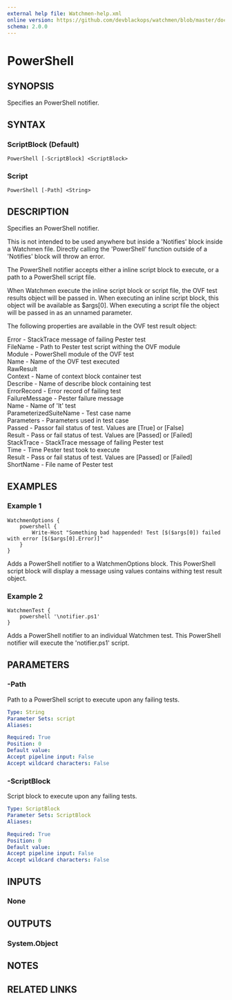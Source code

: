 ```yaml
---
external help file: Watchmen-help.xml
online version: https://github.com/devblackops/watchmen/blob/master/docs/functions/Help-PowerShell.md
schema: 2.0.0
---
```


# PowerShell
## SYNOPSIS
Specifies an PowerShell notifier.

## SYNTAX

### ScriptBlock (Default)
```
PowerShell [-ScriptBlock] <ScriptBlock>
```

### Script
```
PowerShell [-Path] <String>
```

## DESCRIPTION
Specifies an PowerShell notifier.

This is not intended to be used anywhere but inside a 'Notifies' block inside a Watchmen file. Directly calling the 'PowerShell' function outside of a
'Notifies' block will throw an error.

The PowerShell notifier accepts either a inline script block to execute, or a path to a PowerShell script file.

When Watchmen execute the inline script block or script file, the OVF test results object will be passed in. When executing an inline script block,
this object will be available as $args[0]. When executing a script file the object will be passed in as an unnamed parameter.

The following properties are available in the OVF test result object:

Error                       - StackTrace message of failing Pester test  
FileName                    - Path to Pester test script withing the OVF module  
Module                      - PowerShell module of the OVF test  
Name                        - Name of the OVF test executed  
RawResult  
    Context                 - Name of context block container test  
    Describe                - Name of describe block containing test  
    ErrorRecord             - Error record of failing test  
    FailureMessage          - Pester failure message  
    Name                    - Name of 'It' test  
    ParameterizedSuiteName  - Test case name  
    Parameters              - Parameters used in test case  
    Passed                  - Passor fail status of test. Values are [True] or [False]  
    Result                  - Pass or fail status of test. Values are [Passed] or [Failed]  
    StackTrace              - StackTrace message of failing Pester test  
    Time                    - Time Pester test took to execute  
Result                      - Pass or fail status of test. Values are [Passed] or [Failed]  
ShortName                   - File name of Pester test  


## EXAMPLES

### Example 1
```
WatchmenOptions {
    powershell {
        Write-Host "Something bad happended! Test [$($args[0]) failed with error [$($args[0].Error)]"
    }
}
```

Adds a PowerShell notifier to a WatchmenOptions block. This PowerShell script block will display a message using values contains withing test result
object.

### Example 2
```
WatchmenTest {
    powershell '\notifier.ps1'
}
``` 

Adds a PowerShell notifier to an individual Watchmen test. This PowerShell notifier will execute the 'notifier.ps1' script.

## PARAMETERS

### -Path
Path to a PowerShell script to execute upon any failing tests.

```yaml
Type: String
Parameter Sets: script
Aliases: 

Required: True
Position: 0
Default value: 
Accept pipeline input: False
Accept wildcard characters: False
```

### -ScriptBlock
Script block to execute upon any failing tests.

```yaml
Type: ScriptBlock
Parameter Sets: ScriptBlock
Aliases: 

Required: True
Position: 0
Default value: 
Accept pipeline input: False
Accept wildcard characters: False
```

## INPUTS

### None


## OUTPUTS

### System.Object

## NOTES

## RELATED LINKS

